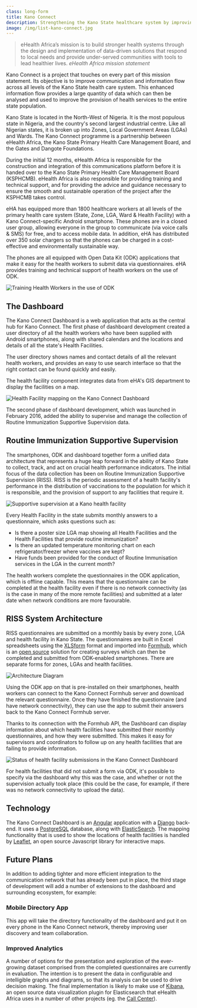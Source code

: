 ```yaml
---
class: long-form
title: Kano Connect
description: Strengthening the Kano State healthcare system by improving communication 
image: /img/list-kano-connect.jpg
---
```


> eHealth Africa’s mission is to build stronger health systems through the design and implementation of data-driven solutions that respond to local needs and provide under-served communities with tools to lead healthier lives.
  <cite>eHealth Africa mission statement

Kano Connect is a project that touches on every part of this mission statement. Its objective is to improve communication and information flow across all levels of the Kano State health care system. This enhanced information flow provides a large quantity of data which can then be analysed and used to improve the provision of health services to the entire state population.

Kano State is located in the North-West of Nigeria. It is the most populous state in Nigeria, and the country's second largest industrial centre. Like all Nigerian states, it is broken up into Zones, Local Government Areas (LGAs) and Wards. The Kano Connect programme is a partnership between eHealth Africa, the Kano State Primary Health Care Management Board, and the Gates and Dangote Foundations.

During the initial 12 months, eHealth Africa is responsible for the construction and integration of this communications platform before it is handed over to the Kano State Primary Health Care Management Board (KSPHCMB). eHealth Africa is also responsible for providing training and technical support, and for providing the advice and guidance necessary to ensure the smooth and sustainable operation of the project after the KSPHCMB takes control.

eHA has equipped more than 1800 healthcare workers at all levels of the primary health care system (State, Zone, LGA, Ward & Health Facility) with a Kano Connect-specific Android smartphone. These phones are in a closed user group, allowing everyone in the group to communicate (via voice calls & SMS) for free, and to access mobile data. In addition, eHA has distributed over 350 solar chargers so that the phones can be charged in a cost-effective and environmentally sustainable way.

The phones are all equipped with Open Data Kit (ODK) applications that make it easy for the health workers to submit data via questionnaires. eHA provides training and technical support of health workers on the use of ODK.

![Training Health Workers in the use of ODK](/img/kano-connect-training.jpg)

## The Dashboard

The Kano Connect Dashboard is a web application that acts as the central hub for Kano Connect. The first phase of dashboard development created a user directory of all the health workers who have been supplied with Android smartphones, along with shared calendars and the locations and details of all the state's Health Facilities. 

The user directory shows names and contact details of all the relevant health workers, and provides an easy to use search interface so that the right contact can be found quickly and easily.

The health facility component integrates data from eHA's GIS department to display the facilities on a map.

![Health Facility mapping on the Kano Connect Dashboard](/img/kano-connect-health-facility-map.jpg)

The second phase of dashboard development, which was launched in February 2016, added the ability to supervise and manage the collection of Routine Immunization Supportive Supervision data.

## Routine Immunization Supportive Supervision

The smartphones, ODK and dashboard together form a unified data architecture that represents a  huge leap forward in the ability of Kano State to collect, track, and act on crucial health performance indicators. The initial focus of the data collection has been on Routine Immunization Supportive Supervision (RISS). RISS is the periodic assessment of a health facility's performance in the distribution of vaccinations to the population for which it is responsible, and the provision of support to any facilities that require it.

![Supportive supervision at a Kano health facility](/img/kano-connect-supportive-supervision.jpg)

Every Health Facility in the state submits monthly answers to a questionnaire, which asks questions such as:

- Is there a poster size LGA map showing all Health Facilities and the Health Facilities that provide routine immunization?
- Is there an updated temperature monitoring chart on each refrigerator/freezer where vaccines are kept?
- Have funds been provided for the conduct of Routine Immunisation services in the LGA in the current month?

The health workers complete the questionnaires in the ODK application, which is offline capable. This means that the questionnaire can be completed at the health facility even if there is no network connectivity (as is the case in many of the more remote facilities) and submitted at a later date when network conditions are more favourable.

## RISS System Architecture

RISS questionnaires are submitted on a monthly basis by every zone, LGA and health facility in Kano State. The questionnaires are built in Excel spreadsheets using the [XLSform](http://xlsform.org/) format and imported into [Formhub](https://formhub.org/), which is an [open source](http://github.com/modilabs/formhub) solution for creating surveys which can then be completed and submitted from ODK-enabled smartphones. There are separate forms for zones, LGAs and health facilities.

![Architecture Diagram](/img/kano-connect-architecture.jpg)

Using the ODK app on that is pre-installed on their smartphones, health workers can connect to the Kano Connect Formhub server and download the relevant questionnaire. Once they have finished the questionnaire (and have network connectivity), they can use the app to submit their answers back to the Kano Connect Formhub server.

Thanks to its connection with the Formhub API, the Dashboard can display information about which health facilities have submitted their monthly questionnaires, and how they were submitted. This makes it easy for supervisors and coordinators to follow up on any health facilities that are failing to provide information.

![Status of health facility submissions in the Kano Connect Dashboard](/img/kano-connect-dashboard-riss.jpg)

For health facilities that did not submit a form via ODK, it's possible to specify via the dashboard why this was the case, and whether or not the supervision actually took place (this could be the case, for example, if there was no network connectivity to upload the data).

## Technology

The Kano Connect Dashboard is an [Angular](https://angularjs.org/) application with a [Django](https://www.djangoproject.com/) back-end. It uses a [PostgreSQL](https://www.postgresql.org/) database, along with [ElasticSearch](https://www.elastic.co/products/elasticsearch). The mapping functionality that is used to show the locations of health facilities is handled by [Leaflet](http://leafletjs.com/), an open source Javascript library for interactive maps.

## Future Plans

In addition to adding tighter and more efficient integration to the communication network that has already been put in place, the third stage of development will add a number of extensions to the dashboard and surrounding ecosystem, for example:

### Mobile Directory App

This app will take the directory functionality of the dashboard and put it on every phone in the Kano Connect network, thereby improving user discovery and team collaboration.

### Improved Analytics

A number of options for the presentation and exploration of the ever-growing dataset comprised from the completed questionnaires are currently in evaluation. The intention is to present the data in configurable and intelligible graphs and diagrams, so that its analysis can be used to drive decision making. The final implementation is likely to make use of [Kibana](https://www.elastic.co/products/kibana), an open source data visualization plugin for Elasticsearch that eHealth Africa uses in a number of other projects (eg. the [Call Center](/case-studies/call-center.html)).





